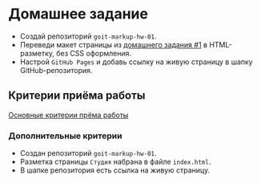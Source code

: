 # Домашнее задание

- Создай репозиторий `goit-markup-hw-01`.
- Переведи макет страницы из
  [домашнего задания #1](https://www.figma.com/file/oTYBECAN79dXy19hzWObO4/Web-Studio-(Version-2.1)?node-id=0%3A1)
  в HTML-разметку, без CSS оформления.
- Настрой `GitHub Pages` и добавь ссылку на живую страницу в шапку
  GitHub-репозитория.

## Критерии приёма работы

[Основные критерии прёма работы](./criteria.md)

### Дополнительные критерии

- Создан репозиторий `goit-markup-hw-01`.
- Разметка страницы `Студия` набрана в файле `index.html`.
- В шапке репозитория есть ссылка на живую страницу.
